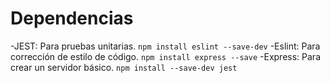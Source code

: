 

# Dependencias
-JEST: Para pruebas unitarias. `npm install eslint --save-dev`
-Eslint: Para corrección de estilo de código. `npm install express --save`
-Express: Para crear un servidor básico. `npm install --save-dev jest`

